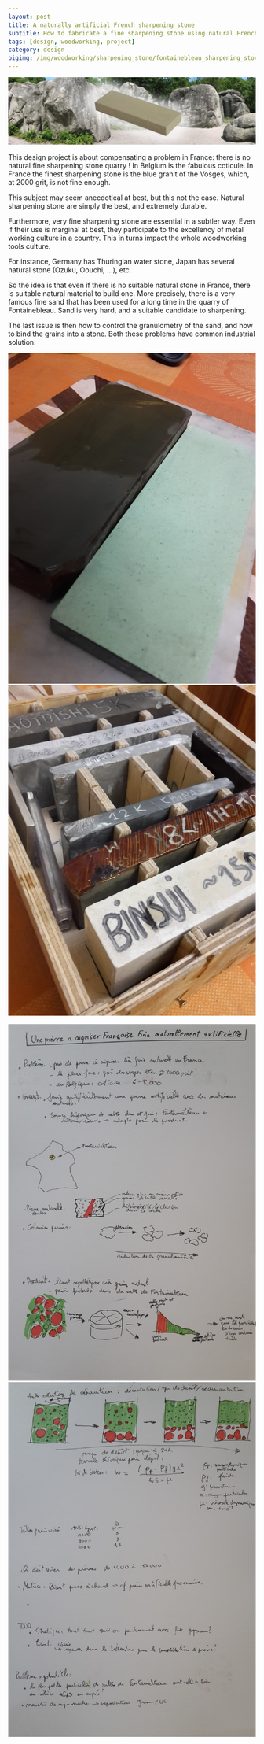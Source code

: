 ```yaml
---
layout: post
title: A naturally artificial French sharpening stone
subtitle: How to fabricate a fine sharpening stone using natural French material
tags: [design, woodworking, project]
category: design
bigimg: /img/woodworking/sharpening_stone/fontainebleau_sharpening_stone.jpg
---
```

![the naturally artificial sharpening stone](/img/woodworking/sharpening_stone/fontainebleau_sharpening_stone.jpg)

This design project is about compensating a problem in France: there is no natural fine sharpening stone quarry !
In Belgium is the fabulous coticule.
In France the finest sharpening stone is the blue granit of the Vosges, 
which, at 2000 grit, is not fine enough.

This subject may seem anecdotical at best, but this not the case.
Natural sharpening stone are simply the best, and extremely durable.

Furthermore, very fine sharpening stone are essential in a subtler way.
Even if their use is marginal at best, they participate to the excellency of metal working culture in a country.
This in turns impact the whole woodworking tools culture.

For instance, Germany has Thuringian water stone, Japan has several natural stone (Ozuku, Oouchi, ...), etc.


So the idea is that even if there is no suitable natural stone in France, there is suitable natural material to build one.
More precisely, there is a very famous fine sand that has been used for a long time in the quarry of Fontainebleau.
Sand is very hard, and a suitable candidate to sharpening.

The last issue is then how to control the granulometry of the sand, and how to bind the grains into a stone.
Both these problems have common industrial solution.



![Example of natural stone vs synthetic one](/img/woodworking/sharpening_stone/example_natural_vs_synthetic.jpg)
![Example natural stone](/img/woodworking/sharpening_stone/example_natural_stone.jpg)



![the naturally artificial sharpening stone](/img/woodworking/sharpening_stone/sharpening_stone_1a.jpg)
![the naturally artificial sharpening stone](/img/woodworking/sharpening_stone/sharpening_stone_1b.jpg)
